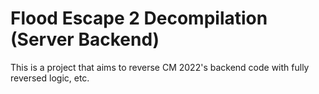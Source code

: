 # Flood Escape 2 Decompilation (Server Backend)
This is a project that aims to reverse CM 2022's backend code with fully reversed logic, etc.

